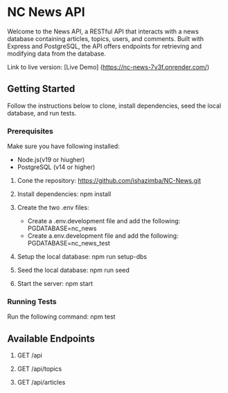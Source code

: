# NC News API

Welcome to the News API, a RESTful API that interacts with a news database containing articles, topics, users, and comments. Built with Express and PostgreSQL, the API offers endpoints for retrieving and modifying data from the database.

Link to live version: [Live Demo] (https://nc-news-7v3f.onrender.com/)

## Getting Started
Follow the instructions below to clone, install dependencies, seed the local database, and run tests.

### Prerequisites

Make sure you have following installed:
* Node.js(v19 or hiugher)
* PostgreSQL (v14 or higher)

1. Cone the repository:
    https://github.com/ishazimba/NC-News.git
2. Install dependencies:
    npm install
   
3. Create the two .env files:
   * Create a .env.development file and add the following:
   PGDATABASE=nc_news
   * Create a.env.development file and add the following:
   PGDATABASE=nc_news_test
   
4. Setup the local database:
  npm run setup-dbs
5. Seed the local database:
   npm run seed
6. Start the server:
   npm start

### Running Tests
Run the following command:
  npm test


## Available Endpoints

1. GET /api

2. GET /api/topics

3. GET /api/articles
